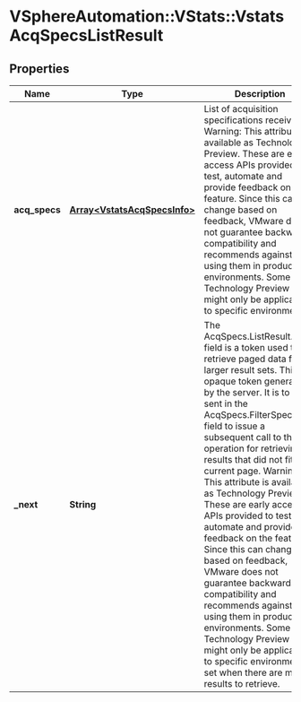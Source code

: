 # VSphereAutomation::VStats::VstatsAcqSpecsListResult

## Properties
Name | Type | Description | Notes
------------ | ------------- | ------------- | -------------
**acq_specs** | [**Array&lt;VstatsAcqSpecsInfo&gt;**](VstatsAcqSpecsInfo.md) | List of acquisition specifications received. Warning: This attribute is available as Technology Preview. These are early access APIs provided to test, automate and provide feedback on the feature. Since this can change based on feedback, VMware does not guarantee backwards compatibility and recommends against using them in production environments. Some Technology Preview APIs might only be applicable to specific environments. | 
**_next** | **String** | The AcqSpecs.ListResult.next field is a token used to retrieve paged data for larger result sets. This is opaque token generated by the server. It is to be sent in the AcqSpecs.FilterSpec.page field to issue a subsequent call to the list operation for retrieving results that did not fit the current page. Warning: This attribute is available as Technology Preview. These are early access APIs provided to test, automate and provide feedback on the feature. Since this can change based on feedback, VMware does not guarantee backwards compatibility and recommends against using them in production environments. Some Technology Preview APIs might only be applicable to specific environments. set when there are more results to retrieve. | [optional] 


